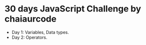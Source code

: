 # 30 days JavaScript Challenge by chaiaurcode

-   Day 1: Variables, Data types.
-   Day 2: Operators.
